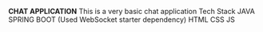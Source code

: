 **CHAT APPLICATION**
This is a very basic chat application
Tech Stack
JAVA
SPRING BOOT (Used WebSocket starter dependency)
HTML
CSS
JS
